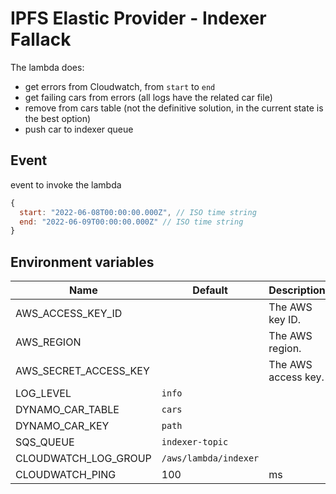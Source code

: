 # IPFS Elastic Provider - Indexer Fallack

The lambda does:

- get errors from Cloudwatch, from `start` to `end`
- get failing cars from errors (all logs have the related car file)
- remove from cars table (not the definitive solution, in the current state is the best option)
- push car to indexer queue

## Event

event to invoke the lambda

```js
{
  start: "2022-06-08T00:00:00.000Z", // ISO time string
  end: "2022-06-09T00:00:00.000Z" // ISO time string
}
```

## Environment variables

| Name                  | Default                | Description                                    |
| --------------------- | ---------------------- | ---------------------------------------------- |
| AWS_ACCESS_KEY_ID     |                        | The AWS key ID.                                |
| AWS_REGION            |                        | The AWS region.                                |
| AWS_SECRET_ACCESS_KEY |                        | The AWS access key.                            |
| LOG_LEVEL             | `info`                 |                                                |
| DYNAMO_CAR_TABLE      | `cars`                 |                                                |
| DYNAMO_CAR_KEY        | `path`                 |                                                |
| SQS_QUEUE             | `indexer-topic`        |                                                |
| CLOUDWATCH_LOG_GROUP  | `/aws/lambda/indexer`  |                                                |
| CLOUDWATCH_PING       | 100                    | ms                                             |
